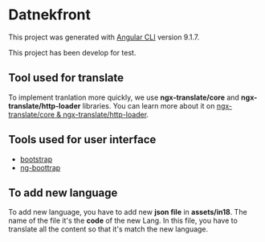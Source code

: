 # Datnekfront

This project was generated with [Angular CLI](https://github.com/angular/angular-cli) version 9.1.7.

This project has been develop for test.

## Tool used for translate

To implement tranlation more quickly, we use **ngx-translate/core** and **ngx-translate/http-loader** libraries. You can learn more about it on [ngx-translate/core & ngx-translate/http-loader](https://github.com/ngx-translate/core).


## Tools used for user interface
- [bootstrap](https://getbootstrap.com/)
- [ng-boottrap](https://ng-bootstrap.github.io/#/home)

## To add new language
To add new language, you have to add new **json file** in **assets/in18**. The name of the file it's the **code** of the new Lang. In this file, you have to translate all the content so that it's match the new language.  